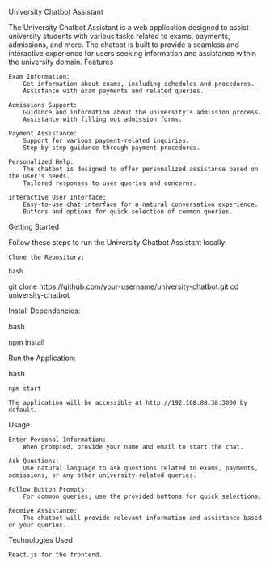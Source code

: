 University Chatbot Assistant

The University Chatbot Assistant is a web application designed to assist university students with various tasks related to exams, payments, admissions, and more. The chatbot is built to provide a seamless and interactive experience for users seeking information and assistance within the university domain.
Features

    Exam Information:
        Get information about exams, including schedules and procedures.
        Assistance with exam payments and related queries.

    Admissions Support:
        Guidance and information about the university's admission process.
        Assistance with filling out admission forms.

    Payment Assistance:
        Support for various payment-related inquiries.
        Step-by-step guidance through payment procedures.

    Personalized Help:
        The chatbot is designed to offer personalized assistance based on the user's needs.
        Tailored responses to user queries and concerns.

    Interactive User Interface:
        Easy-to-use chat interface for a natural conversation experience.
        Buttons and options for quick selection of common queries.

Getting Started

Follow these steps to run the University Chatbot Assistant locally:

    Clone the Repository:

    bash

git clone https://github.com/your-username/university-chatbot.git
cd university-chatbot

Install Dependencies:

bash

npm install

Run the Application:

bash

    npm start

    The application will be accessible at http://192.168.88.38:3000 by default.

Usage

    Enter Personal Information:
        When prompted, provide your name and email to start the chat.

    Ask Questions:
        Use natural language to ask questions related to exams, payments, admissions, or any other university-related queries.

    Follow Button Prompts:
        For common queries, use the provided buttons for quick selections.

    Receive Assistance:
        The chatbot will provide relevant information and assistance based on your queries.

Technologies Used

    React.js for the frontend.
